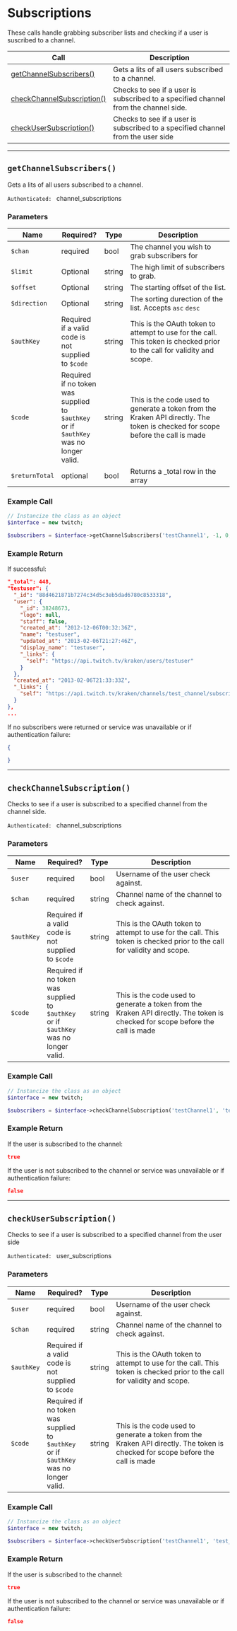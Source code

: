 # Subscriptions

These calls handle grabbing subscriber lists and checking if a user is suscribed to a channel.

| Call | Description |
| ---- | ----------- |
| [getChannelSubscribers()](https://github.com/IBurn36360/Twitch_Interface/blob/master/Modules/subscriptions.md#getchannelsubscribers) | Gets a lits of all users subscribed to a channel. |
| [checkChannelSubscription()](https://github.com/IBurn36360/Twitch_Interface/blob/master/Modules/subscriptions.md#checkchannelsubscription) | Checks to see if a user is subscribed to a specified channel from the channel side. |
| [checkUserSubscription()](https://github.com/IBurn36360/Twitch_Interface/blob/master/Modules/subscriptions.md#checkusersubscription) | Checks to see if a user is subscribed to a specified channel from the user side |

***

## `getChannelSubscribers()`

Gets a lits of all users subscribed to a channel.

<code>Authenticated: </code> channel_subscriptions

### Parameters  

<table>
    <thead>
        <tr>
            <th>Name</th>
            <th width=20%>Required?</th>
            <th width="50">Type</th>
            <th width=99%>Description</th>
        </tr>
    </thead>
    <tbody>
        <tr>
            <td><code>$chan</code></td>
            <td>required</td>
            <td>bool</td>
            <td>The channel you wish to grab subscribers for</td>
        </tr>
        <tr>
            <td><code>$limit</code></td>
            <td>Optional</td>
            <td>string</td>
            <td>The high limit of subscribers to grab.</td>
        </tr>            
        <tr>
            <td><code>$offset</code></td>
            <td>Optional</td>
            <td>string</td>
            <td>The starting offset of the list.</td>
        </tr>
        <tr>
            <td><code>$direction</code></td>
            <td>Optional</td>
            <td>string</td>
            <td>The sorting durection of the list.  Accepts <code>asc</code> <code>desc</code></td>
        </tr>
        <tr>
            <td><code>$authKey</code></td>
            <td>Required if a valid code is not supplied to <code>$code</code></td>
            <td>string</td>
            <td>This is the OAuth token to attempt to use for the call.  This token is checked prior to the call for validity and scope.</td>
        </tr>
        <tr>
            <td><code>$code</code></td>
            <td>Required if no token was supplied to <code>$authKey</code> or if <code>$authKey</code> was no longer valid.</td>
            <td>string</td>
            <td>This is the code used to generate a token from the Kraken API directly.  The token is checked for scope before the call is made</td>
        </tr>
        <tr>
            <td><code>$returnTotal</code></td>
            <td>optional</td>
            <td>bool</td>
            <td>Returns a _total row in the array</td>
        </tr>
    </tbody>
</table>

### Example Call 

```php
// Instancize the class as an object
$interface = new twitch;

$subscribers = $interface->getChannelSubscribers('testChannel1', -1, 0, 'desc', 'jaxvvop7l6oypwg8bwk38nsozliakd3', '1234123412341234123412341234', true);
```

### Example Return

If successful:

```json
"_total": 448,
"testuser": {
  "_id": "88d4621871b7274c34d5c3eb5dad6780c8533318",
  "user": {
    "_id": 38248673,
    "logo": null,
    "staff": false,
    "created_at": "2012-12-06T00:32:36Z",
    "name": "testuser",
    "updated_at": "2013-02-06T21:27:46Z",
    "display_name": "testuser",
    "_links": {
      "self": "https://api.twitch.tv/kraken/users/testuser"
    }
  },
  "created_at": "2013-02-06T21:33:33Z",
  "_links": {
    "self": "https://api.twitch.tv/kraken/channels/test_channel/subscriptions/testuser"
  }
},
...
```

If no subscribers were returned or service was unavailable or if authentication failure:

```json
{

}
```

***

## `checkChannelSubscription()`

Checks to see if a user is subscribed to a specified channel from the channel side.

<code>Authenticated: </code> channel_subscriptions

### Parameters  

<table>
    <thead>
        <tr>
            <th>Name</th>
            <th width=20%>Required?</th>
            <th width="50">Type</th>
            <th width=99%>Description</th>
        </tr>
    </thead>
    <tbody>
        <tr>
            <td><code>$user</code></td>
            <td>required</td>
            <td>bool</td>
            <td>Username of the user check against.</td>
        </tr>
        <tr>
            <td><code>$chan</code></td>
            <td>required</td>
            <td>string</td>
            <td>Channel name of the channel to check against.</td>
        </tr>            
        <tr>
            <td><code>$authKey</code></td>
            <td>Required if a valid code is not supplied to <code>$code</code></td>
            <td>string</td>
            <td>This is the OAuth token to attempt to use for the call.  This token is checked prior to the call for validity and scope.</td>
        </tr>
        <tr>
            <td><code>$code</code></td>
            <td>Required if no token was supplied to <code>$authKey</code> or if <code>$authKey</code> was no longer valid.</td>
            <td>string</td>
            <td>This is the code used to generate a token from the Kraken API directly.  The token is checked for scope before the call is made</td>
        </tr>
    </tbody>
</table>

### Example Call 

```php
// Instancize the class as an object
$interface = new twitch;

$subscribers = $interface->checkChannelSubscription('testChannel1', 'test_channel', 'jaxvvop7l6oypwg8bwk38nsozliakd3', '1234123412341234123412341234');
```

### Example Return

If the user is subscribed to the channel:

```json
true
```

If the user is not subscribed to the channel or service was unavailable or if authentication failure:

```json
false
```

***

## `checkUserSubscription()`

Checks to see if a user is subscribed to a specified channel from the user side

<code>Authenticated: </code> user_subscriptions

### Parameters  

<table>
    <thead>
        <tr>
            <th>Name</th>
            <th width=20%>Required?</th>
            <th width="50">Type</th>
            <th width=99%>Description</th>
        </tr>
    </thead>
    <tbody>
        <tr>
            <td><code>$user</code></td>
            <td>required</td>
            <td>bool</td>
            <td>Username of the user check against.</td>
        </tr>
        <tr>
            <td><code>$chan</code></td>
            <td>required</td>
            <td>string</td>
            <td>Channel name of the channel to check against.</td>
        </tr>            
        <tr>
            <td><code>$authKey</code></td>
            <td>Required if a valid code is not supplied to <code>$code</code></td>
            <td>string</td>
            <td>This is the OAuth token to attempt to use for the call.  This token is checked prior to the call for validity and scope.</td>
        </tr>
        <tr>
            <td><code>$code</code></td>
            <td>Required if no token was supplied to <code>$authKey</code> or if <code>$authKey</code> was no longer valid.</td>
            <td>string</td>
            <td>This is the code used to generate a token from the Kraken API directly.  The token is checked for scope before the call is made</td>
        </tr>
    </tbody>
</table>

### Example Call 

```php
// Instancize the class as an object
$interface = new twitch;

$subscribers = $interface->checkUserSubscription('testChannel1', 'test_channel', 'jaxvvop7l6oypwg8bwk38nsozliakd3', '1234123412341234123412341234');
```

### Example Return

If the user is subscribed to the channel:

```json
true
```

If the user is not subscribed to the channel or service was unavailable or if authentication failure:

```json
false
```
